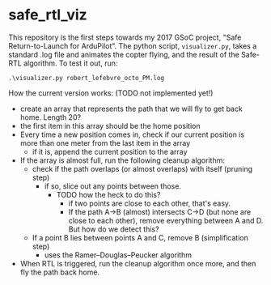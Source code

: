 # safe_rtl_viz

This repository is the first steps towards my 2017 GSoC project, "Safe Return-to-Launch for ArduPilot". The python script, `visualizer.py`, takes a standard .log file and animates the copter flying, and the result of the Safe-RTL algorithm. To test it out, run:

`.\visualizer.py robert_lefebvre_octo_PM.log`

How the current version works: (TODO not implemented yet!)

- create an array that represents the path that we will fly to get back home. Length 20?
- the first item in this array should be the home position
- Every time a new position comes in, check if our current position is more than one meter from the last item in the array
    - if it is, append the current position to the array
- If the array is almost full, run the following cleanup algorithm:
    - check if the path overlaps (or almost overlaps) with itself (pruning step)
        - if so, slice out any points between those.
            - TODO how the heck to do this?
                - if two points are close to each other, that's easy.
                - If the path A->B (almost) intersects C->D (but none are close to each other), remove everything between A and D. But how do we detect this?
    - If a point B lies between points A and C, remove B (simplification step)
        - uses the Ramer–Douglas–Peucker algorithm
- When RTL is triggered, run the cleanup algorithm once more, and then fly the path back home.
